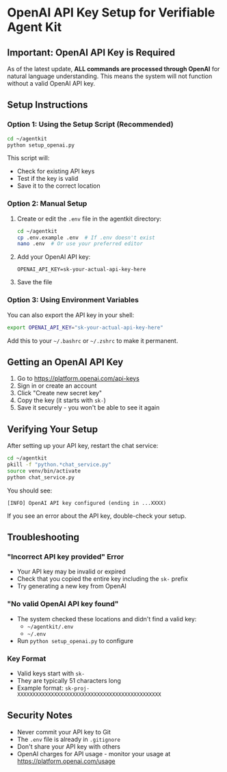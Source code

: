 # OpenAI API Key Setup for Verifiable Agent Kit

## Important: OpenAI API Key is Required

As of the latest update, **ALL commands are processed through OpenAI** for natural language understanding. This means the system will not function without a valid OpenAI API key.

## Setup Instructions

### Option 1: Using the Setup Script (Recommended)

```bash
cd ~/agentkit
python setup_openai.py
```

This script will:
- Check for existing API keys
- Test if the key is valid
- Save it to the correct location

### Option 2: Manual Setup

1. Create or edit the `.env` file in the agentkit directory:
   ```bash
   cd ~/agentkit
   cp .env.example .env  # If .env doesn't exist
   nano .env  # Or use your preferred editor
   ```

2. Add your OpenAI API key:
   ```env
   OPENAI_API_KEY=sk-your-actual-api-key-here
   ```

3. Save the file

### Option 3: Using Environment Variables

You can also export the API key in your shell:
```bash
export OPENAI_API_KEY="sk-your-actual-api-key-here"
```

Add this to your `~/.bashrc` or `~/.zshrc` to make it permanent.

## Getting an OpenAI API Key

1. Go to https://platform.openai.com/api-keys
2. Sign in or create an account
3. Click "Create new secret key"
4. Copy the key (it starts with `sk-`)
5. Save it securely - you won't be able to see it again

## Verifying Your Setup

After setting up your API key, restart the chat service:

```bash
cd ~/agentkit
pkill -f "python.*chat_service.py"
source venv/bin/activate
python chat_service.py
```

You should see:
```
[INFO] OpenAI API key configured (ending in ...XXXX)
```

If you see an error about the API key, double-check your setup.

## Troubleshooting

### "Incorrect API key provided" Error
- Your API key may be invalid or expired
- Check that you copied the entire key including the `sk-` prefix
- Try generating a new key from OpenAI

### "No valid OpenAI API key found"
- The system checked these locations and didn't find a valid key:
  - `~/agentkit/.env`
  - `~/.env`
- Run `python setup_openai.py` to configure

### Key Format
- Valid keys start with `sk-`
- They are typically 51 characters long
- Example format: `sk-proj-XXXXXXXXXXXXXXXXXXXXXXXXXXXXXXXXXXXXXXXXXXXXXXX`

## Security Notes

- Never commit your API key to Git
- The `.env` file is already in `.gitignore`
- Don't share your API key with others
- OpenAI charges for API usage - monitor your usage at https://platform.openai.com/usage